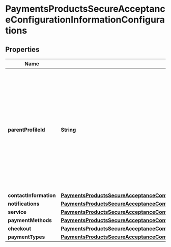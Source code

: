 
# PaymentsProductsSecureAcceptanceConfigurationInformationConfigurations

## Properties
Name | Type | Description | Notes
------------ | ------------- | ------------- | -------------
**parentProfileId** | **String** | You can group Secure Acceptance profiles under parent profiles. By changing the parent profile, you can update all profiles underneath that parent. Specify the Parent Profile ID here. |  [optional]
**contactInformation** | [**PaymentsProductsSecureAcceptanceConfigurationInformationConfigurationsContactInformation**](PaymentsProductsSecureAcceptanceConfigurationInformationConfigurationsContactInformation.md) |  |  [optional]
**notifications** | [**PaymentsProductsSecureAcceptanceConfigurationInformationConfigurationsNotifications**](PaymentsProductsSecureAcceptanceConfigurationInformationConfigurationsNotifications.md) |  |  [optional]
**service** | [**PaymentsProductsSecureAcceptanceConfigurationInformationConfigurationsService**](PaymentsProductsSecureAcceptanceConfigurationInformationConfigurationsService.md) |  |  [optional]
**paymentMethods** | [**PaymentsProductsSecureAcceptanceConfigurationInformationConfigurationsPaymentMethods**](PaymentsProductsSecureAcceptanceConfigurationInformationConfigurationsPaymentMethods.md) |  |  [optional]
**checkout** | [**PaymentsProductsSecureAcceptanceConfigurationInformationConfigurationsCheckout**](PaymentsProductsSecureAcceptanceConfigurationInformationConfigurationsCheckout.md) |  |  [optional]
**paymentTypes** | [**PaymentsProductsSecureAcceptanceConfigurationInformationConfigurationsPaymentTypes**](PaymentsProductsSecureAcceptanceConfigurationInformationConfigurationsPaymentTypes.md) |  |  [optional]



